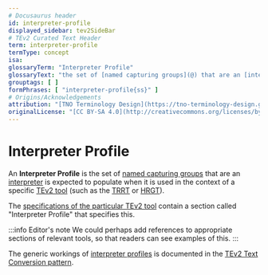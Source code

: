 ```yaml
---
# Docusaurus header
id: interpreter-profile
displayed_sidebar: tev2SideBar
# TEv2 Curated Text Header
term: interpreter-profile
termType: concept
isa:
glossaryTerm: "Interpreter Profile"
glossaryText: "the set of [named capturing groups](@) that are an [interpreter](@) is expected to populate when it is used in the context of a specific [TEv2 tool](@) (such as the [TRRT](@) or [HRGT](@))."
grouptags: [ ]
formPhrases: [ "interpreter-profile{ss}" ]
# Origins/Acknowledgements
attribution: "[TNO Terminology Design](https://tno-terminology-design.github.io/tev2-specifications/docs)"
originalLicense: "[CC BY-SA 4.0](http://creativecommons.org/licenses/by-sa/4.0/?ref=chooser-v1)"
---
```


# Interpreter Profile

An **Interpreter Profile** is the set of [named capturing groups](@) that are an [interpreter](@) is expected to populate when it is used in the context of a specific [TEv2 tool](@) (such as the [TRRT](@) or [HRGT](@)).

The [specifications of the particular TEv2 tool](toolbox@) contain a section called "Interpreter Profile" that specifies this.

:::info Editor's note
We could perhaps add references to appropriate sections of relevant tools, so that readers can see examples of this.
:::

The generic workings of [interpreter profiles](@) is documented in the [TEv2 Text Conversion pattern](/docs/overview/tev2-text-conversion).